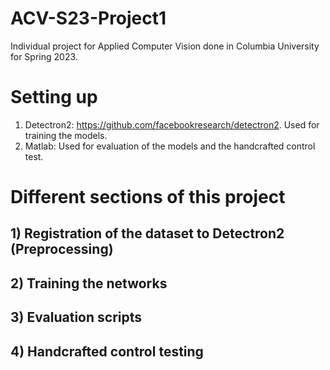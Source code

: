 # ACV-S23-Project1
Individual project for Applied Computer Vision done in Columbia University for Spring 2023.

# Setting up
1) Detectron2: https://github.com/facebookresearch/detectron2. Used for training the models.
2) Matlab: Used for evaluation of the models and the handcrafted control test.

# Different sections of this project
## 1) Registration of the dataset to Detectron2 (Preprocessing)
## 2) Training the networks
## 3) Evaluation scripts
## 4) Handcrafted control testing


